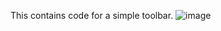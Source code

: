 This contains code for a simple toolbar. ![image](https://github.com/user-attachments/assets/efcb7ddf-250f-42bb-a44e-74e53b141ce1)
